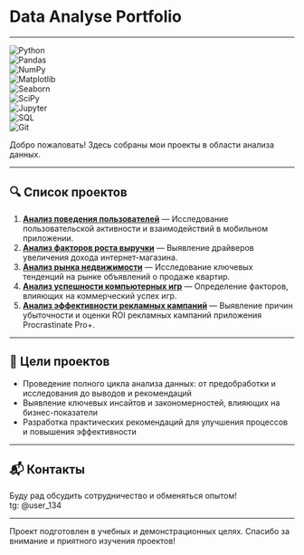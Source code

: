 # Data Analyse Portfolio

---

![Python](https://img.shields.io/badge/-Python-3776AB?style=flat&logo=python&logoColor=white)  
![Pandas](https://img.shields.io/badge/-Pandas-150458?style=flat&logo=pandas&logoColor=white)  
![NumPy](https://img.shields.io/badge/-NumPy-013243?style=flat&logo=numpy&logoColor=white)  
![Matplotlib](https://img.shields.io/badge/-Matplotlib-11557C?style=flat&logo=matplotlib&logoColor=white)  
![Seaborn](https://img.shields.io/badge/-Seaborn-4A5A82?style=flat)  
![SciPy](https://img.shields.io/badge/-SciPy-8CAAE6?style=flat)  
![Jupyter](https://img.shields.io/badge/-Jupyter-F37626?style=flat&logo=jupyter&logoColor=white)  
![SQL](https://img.shields.io/badge/-SQL-4479A1?style=flat&logo=postgresql&logoColor=white)  
![Git](https://img.shields.io/badge/-Git-F05032?style=flat&logo=git&logoColor=white)  

Добро пожаловать! 
Здесь собраны мои проекты в области анализа данных.

---

## 🔍 Список проектов

1. **[Анализ поведения пользователей](./UserBehavior-Analysis-App/)** — Исследование пользовательской активности и взаимодействий в мобильном приложении.
2. **[Анализ факторов роста выручки](./RevenueBoost-Research/)** — Выявление драйверов увеличения дохода интернет-магазина.
3. **[Анализ рынка недвижимости](./Research-of-apartment-sale-ads/)** — Исследование ключевых тенденций на рынке объявлений о продаже квартир.
4. **[Анализ успешности компьютерных игр](./GameSuccess-Analytics/)** — Определение факторов, влияющих на коммерческий успех игр.
5. **[Анализ эффективности рекламных кампаний](./AdLoss-Analysis-App/)** — Выявление причин убыточности и оценки ROI рекламных кампаний приложения Procrastinate Pro+.

---

## 🎯 Цели проектов

- Проведение полного цикла анализа данных: от предобработки и исследования до выводов и рекомендаций  
- Выявление ключевых инсайтов и закономерностей, влияющих на бизнес-показатели  
- Разработка практических рекомендаций для улучшения процессов и повышения эффективности  

---

## 📬 Контакты

Буду рад обсудить сотрудничество и обменяться опытом!  
tg: @user_134

---

Проект подготовлен в учебных и демонстрационных целях.
Спасибо за внимание и приятного изучения проектов!  
